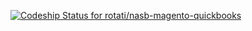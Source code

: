 [ ![Codeship Status for rotati/nasb-magento-quickbooks](https://codeship.com/projects/d2e62550-7cd7-0134-501d-369b6cd4ca27/status?branch=master)](https://codeship.com/projects/181201)